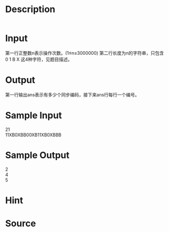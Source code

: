 
# Description

<div class="content"><p><img border="0" alt="" src="source/bzoj/1140/img/aHR0cHM6Ly9seWRzeS5jb20vSnVkZ2VPbmxpbmUvaW1hZ2VzLzExNDAuanBn.jpg"/></p></div>

# Input

<div class="content"><p>第一行正整数n表示操作次数。(1≤n≤3000000) 第二行长度为n的字符串，只包含0 1 B X 这4种字符，见题目描述。</p></div>

# Output

<div class="content"><p>第一行输出ans表示有多少个同步编码，接下来ans行每行一个编号。</p></div>

# Sample Input

<div class="content"><span class="sampledata">21<br/>
11XB0XBB00XB11XB0XBBB<br/>
</span></div>

# Sample Output

<div class="content"><span class="sampledata">2<br/>
4<br/>
5<br/>
</span></div>

# Hint

<div class="content"><p></p></div>

# Source

<div class="content"><p><a href="problemset.php?search="></a></p></div>

